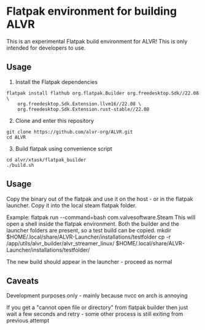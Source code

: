 # Flatpak environment for building ALVR 

This is an experimental Flatpak build environment for ALVR! This is only intended for developers to use.

## Usage

1. Install the Flatpak dependencies 

```
flatpak install flathub org.flatpak.Builder org.freedesktop.Sdk//22.08 \
    org.freedesktop.Sdk.Extension.llvm16//22.08 \
    org.freedesktop.Sdk.Extension.rust-stable//22.08
```

2. Clone and enter this repository

```
git clone https://github.com/alvr-org/ALVR.git
cd ALVR
```

3. Build flatpak using convenience script

```
cd alvr/xtask/flatpak_builder
./build.sh
```

## Usage

Copy the binary out of the flatpak and use it on the host - or in the flatpak launcher. Copy it into the local steam flatpak folder.

Example: flatpak run --command=bash com.valvesoftware.Steam 
This will open a shell inside the flatpak environment. Both the builder and the launcher folders are present, so a test build can be copied. 
mkdir $HOME/.local/share/ALVR-Launcher/installations/testfolder
cp -r /app/utils/alvr_builder/alvr_streamer_linux/ $HOME/.local/share/ALVR-Launcher/installations/testfolder/ 

The new build should appear in the launcher - proceed as normal 

## Caveats

Development purposes only - mainly because nvcc on arch is annoying

If you get a "cannot open file or directory" from flatpak builder then just wait a few seconds and retry - some other process is still exiting from previous attempt
